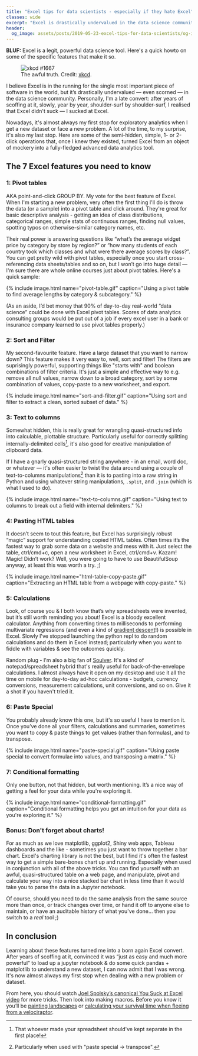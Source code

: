 ```yaml
---
title: "Excel tips for data scientists - especially if they hate Excel"
classes: wide
excerpt: "Excel is drastically undervalued in the data science community. Let me show you some of Excel's features that make it a powerful data science tool."
header:
  og_image: assets/posts/2019-05-23-excel-tips-for-data-scientists/og-image.png
---
```


**BLUF:** Excel is a legit, powerful data science tool. Here's a quick howto on some of the specific features that make it so.

<figure>
  <img src="https://imgs.xkcd.com/comics/algorithms.png" alt="xkcd #1667"/>
  <figcaption>The awful truth. Credit: <a href="https://www.xkcd.com/1667/">xkcd</a>.</figcaption>
</figure>

I believe Excel is in the running for the single most important piece of software in the world, but it’s drastically undervalued — even scorned — in the data science community. Personally, I'm a late convert: after years of scoffing at it, slowly, year by year, shoulder-surf by shoulder-surf, I realised that Excel didn't suck — I sucked at Excel. 

Nowadays, it's almost always my first stop for exploratory analytics when I get a new dataset or face a new problem. A lot of the time, to my surprise, it's also my last stop. Here are some of the semi-hidden, simple, 1- or 2-click operations that, once I knew they existed, turned Excel from an object of mockery into a fully-fledged advanced data analytics tool. 

## The 7 Excel features you need to know

### 1: Pivot tables
AKA point-and-click GROUP BY. My vote for the best feature of Excel. When I'm starting a new problem, very often the first thing I'll do is throw the data (or a sample) into a pivot table and click around. They're great for basic descriptive analysis - getting an idea of class distributions, categorical ranges, simple stats of continuous ranges, finding null values, spotting typos on otherwise-similar category names, etc. 

Their real power is answering questions like “what’s the average widget price by category by store by region?” or “how many students of each country took which classes and what were there average scores by class?”. You can get pretty wild with pivot tables, especially once you start cross-referencing data sheets/tables and so on, but I won’t go into huge detail — I'm sure there are whole online courses just about pivot tables. Here's a quick sample:

{% include image.html name="pivot-table.gif" caption="Using a pivot table to find average lengths by category & subcategory." %}

(As an aside, I’d bet money that  90% of day-to-day real-world “data science” could be done with Excel pivot tables. Scores of data analytics consulting groups would be put out of a job if every excel user in a bank or insurance company learned to use pivot tables properly.)

### 2: Sort and Filter
My second-favourite feature. Have a large dataset that you want to narrow down? This feature makes it very easy to, well, sort and filter! The filters are suprisingly powerful, supporting things like "starts with" and boolean combinations of filter criteria. It's just a simple and effective way to e.g. remove all null values, narrow down to a broad category, sort by some combination of values, copy-paste to a new worksheet, and export.

{% include image.html name="sort-and-filter.gif" caption="Using sort and filter to extract a clean, sorted subset of data." %}

### 3: Text to columns
Somewhat hidden, this is really great for wrangling quasi-structured info into calculable, plottable structure. Particularly useful for correctly splitting internally-delimited cells[^1], it's also good for creative manipulation of clipboard data. 

[^1]: That whoever made your spreadsheet should've kept separate in the first place!

If I have a gnarly quasi-structured string anywhere - in an email, word doc, or whatever — it's often easier to twist the data around using a couple of text-to-columns manipulations[^2] than it is to pasting into a raw string in Python and using whatever string manipulations, `.split`, and `.join` (which is what I used to do).

[^2]: Particularly when used with "paste special -> transpose".

{% include image.html name="text-to-columns.gif" caption="Using text to columns to break out a field with internal delimiters." %}

### 4: Pasting HTML tables
It doesn’t seem to tout this feature, but Excel has surprisingly robust “magic” support for understanding copied HTML tables. Often times it’s the fastest way to grab some data on a website and mess with it. Just select the table, ctrl/cmd+c, open a new worksheet in Excel, ctrl/cmd+v. Kazam! Magic! Didn’t work? Well, you were going to have to use BeautifulSoup anyway, at least this was worth a try. ;)

{% include image.html name="html-table-copy-paste.gif" caption="Extracting an HTML table from a webpage with copy-paste." %}

### 5: Calculations
Look, of course you & I both know that’s why spreadsheets were invented, but it’s still worth reminding you about! Excel is a bloody excellent calculator. Anything from converting times to milliseconds to performing multivariate regressions (and even a kind of [gradient descent](https://support.office.com/en-ie/article/define-and-solve-a-problem-by-using-solver-5d1a388f-079d-43ac-a7eb-f63e45925040)!) is possible in Excel. Slowly I've stopped launching the python repl to do random calculations and do them in Excel instead; particularly when you want to fiddle with variables & see the outcomes quickly.

Random plug - I'm also a big fan of [Soulver](https://www.acqualia.com/soulver/). It's a kind of notepad/spreadsheet hybrid that's really useful for back-of-the-envelope calculations. I almost always have it open on my desktop and use it all the time on mobile for day-to-day ad-hoc calculations - budgets, currency conversions, measurement calculations, unit conversions, and so on. Give it a shot if you haven't tried it.

### 6: Paste Special
You probably already know this one, but it's so useful I have to mention it. Once you’ve done all your filters, calculations and summaries, sometimes you want to copy & paste things to get values (rather than formulas), and to transpose.

{% include image.html name="paste-special.gif" caption="Using paste special to convert formulae into values, and transposing a matrix." %}

### 7: Conditional formatting
Only one button, not that hidden, but worth mentioning. It’s a nice way of getting a feel for your data while you're exploring it. 

{% include image.html name="conditional-formatting.gif" caption="Conditional formatting helps you get an intuition for your data as you're exploring it." %}

### Bonus: Don't forget about charts!
For as much as we love matplotlib, ggplot2, Shiny web apps, Tableau dashboards and the like - sometimes you just want to throw together a bar chart. Excel's charting library is not the best, but I find it's often the fastest way to get a simple bare-bones chart up and running. Especially when used in conjunction with all of the above tricks. You can find yourself with an awful, quasi-structured table on a web page, and manipulate, pivot and calculate your way into a nice stacked bar chart in less time than it would take you to parse the data in a Jupyter notebook.

Of course, should you need to do the same analysis from the same source more than once, or track changes over time, or hand it off to anyone else to maintain, or have an auditable history of what you've done… then you switch to a _real_ tool ;)

## In conclusion

Learning about these features turned me into a born again Excel convert. After years of scoffing at it, convinced it was “just as easy and much more powerful” to load up a jupyter notebook & do some quick pandas + matplotlib to understand a new dataset, I can now admit that I was wrong. It's now almost always my first stop when dealing with a new problem or dataset.

From here, you should watch [Joel Spolsky’s canonical You Suck at Excel video](https://youtu.be/0nbkaYsR94c) for more tricks. Then look into making macros. Before you know it you’ll be [painting landscapes](https://www.thisiscolossal.com/2017/12/tatsuo-horiuchi-excel-artist/) or [calculating your survival time when fleeing from a velociraptor](https://peltiertech.com/solve-xkcd-velociraptor-problem-with-excel/). 